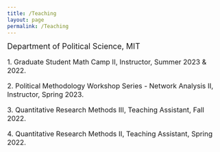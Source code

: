 ```yaml
---
title: /Teaching
layout: page
permalink: /Teaching
---
```


<font size="4">
Department of Political Science, MIT
</font>

<font size="3">
<p>
1. Graduate Student Math Camp II, Instructor, Summer 2023 & 2022.
</p>
</font>

<font size="3">
<p>
2. Political Methodology Workshop Series - Network Analysis II, Instructor, Spring 2023.
</p>
</font>

<font size="3">
<p>
3. Quantitative Research Methods III, Teaching Assistant, Fall 2022.
</p>
</font>

<font size="3">
<p>
4. Quantitative Research Methods II, Teaching Assistant, Spring 2022.
</p>
</font>
